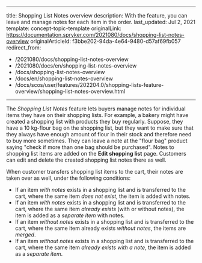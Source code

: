   
---
title: Shopping List Notes overview
description: With the feature, you can leave and manage notes for each item in the order.
last_updated: Jul 2, 2021
template: concept-topic-template
originalLink: https://documentation.spryker.com/2021080/docs/shopping-list-notes-overview
originalArticleId: f3bbe202-94da-4e64-9480-d57af69fb057
redirect_from:
  - /2021080/docs/shopping-list-notes-overview
  - /2021080/docs/en/shopping-list-notes-overview
  - /docs/shopping-list-notes-overview
  - /docs/en/shopping-list-notes-overview
  - /docs/scos/user/features/202204.0/shopping-lists-feature-overview/shopping-list-notes-overview.html
---

The *Shopping List Notes* feature lets buyers manage notes for individual items they have on their shopping lists. For example, a bakery might have created a shopping list with products they buy regularly. Suppose, they have a 10&nbsp;kg-flour bag on the shopping list, but they want to make sure that they always have enough amount of flour in their stock and therefore need to buy more sometimes. They can leave a note at the "flour bag" product saying "check if more than one bag should be purchased". Notes to shopping list items are added on the **Edit shopping list** page. Customers can edit and delete the created shopping list notes there as well.

When customer transfers shopping list items to the cart, their notes are taken over as well, under the following conditions:

* If an item *with notes* exists in a shopping list and is transferred to the cart, where the same item *does not exist*, the item is added with notes.
* If an item *with notes* exists in a shopping list and is transferred to the cart, where the same item *already exists* (with or without notes), the item is added as a *separate item* with notes.
* If an item *without notes* exists in a shopping list and is transferred to the cart, where the same item already exists *without notes*, the items are *merged*.
* If an item *without notes* exists in a shopping list and is transferred to the cart, where the same item *already exists with a note*, the item is added as a *separate item*.
